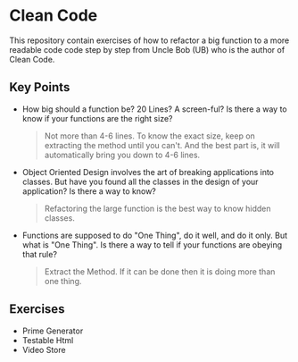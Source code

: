 # Clean Code

This repository contain exercises of how to refactor a big function to a more readable
code code step by step from Uncle Bob (UB) who is the author of Clean
Code.

## Key Points

- How big should a function be? 20 Lines? A screen-ful? Is there a way
to know if your functions are the right size?
    > Not more than 4-6 lines.
    > To know the exact size, keep on extracting the method until you can't.
    And the best part is, it will automatically bring you down to 4-6 lines.

- Object Oriented Design involves the art of breaking applications into
classes. But have you found all the classes in the design of your
application? Is there a way to know?
    > Refactoring the large function is the best way to know hidden classes. 

- Functions are supposed to do "One Thing", do it well, and do it only.
But what is "One Thing". Is there a way to tell if your functions are
obeying that rule?
    > Extract the Method. If it can be done then it is doing more than one thing.

## Exercises
- Prime Generator
- Testable Html
- Video Store